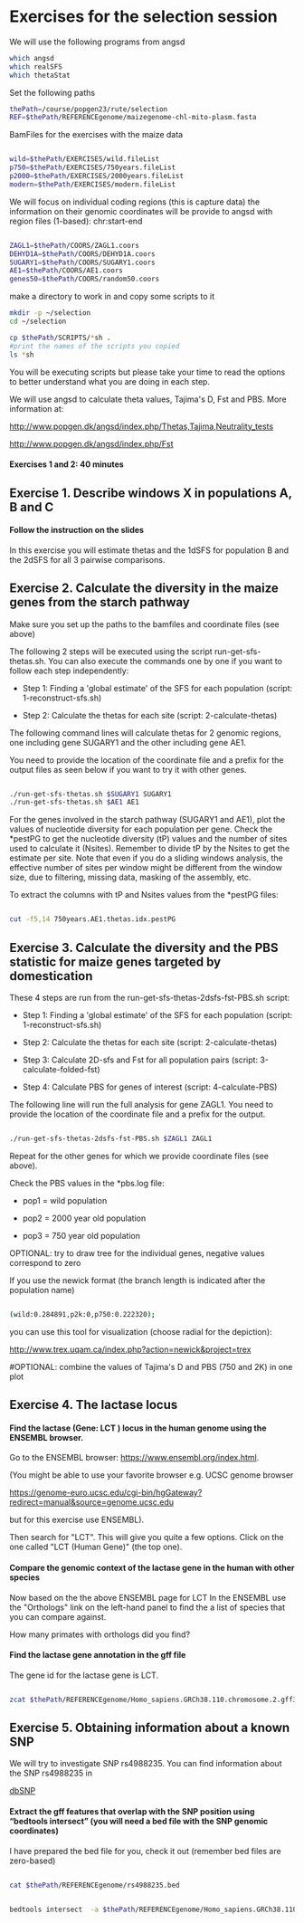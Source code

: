 # Exercises for the selection session

We will use the following programs from angsd

```bash
which angsd
which realSFS
which thetaStat

```


Set the following paths

```bash
thePath=/course/popgen23/rute/selection
REF=$thePath/REFERENCEgenome/maizegenome-chl-mito-plasm.fasta
```

BamFiles for the exercises with the maize data

```bash

wild=$thePath/EXERCISES/wild.fileList
p750=$thePath/EXERCISES/750years.fileList
p2000=$thePath/EXERCISES/2000years.fileList
modern=$thePath/EXERCISES/modern.fileList
```

We will focus on individual coding regions (this is capture data)
the information on their genomic coordinates will be provide to angsd 
with region files (1-based): chr:start-end

```bash

ZAGL1=$thePath/COORS/ZAGL1.coors
DEHYD1A=$thePath/COORS/DEHYD1A.coors
SUGARY1=$thePath/COORS/SUGARY1.coors
AE1=$thePath/COORS/AE1.coors
genes50=$thePath/COORS/random50.coors
```


 make a directory to work in and copy some scripts to it
```bash
mkdir -p ~/selection
cd ~/selection

cp $thePath/SCRIPTS/*sh .
#print the names of the scripts you copied
ls *sh
```

You will be executing scripts but please take your time to read the options to better understand what you are doing in each step.

We will use angsd to calculate theta values, Tajima's D, Fst and PBS. More information at:

http://www.popgen.dk/angsd/index.php/Thetas,Tajima,Neutrality_tests

http://www.popgen.dk/angsd/index.php/Fst

#### Exercises 1 and 2: 40 minutes

## Exercise 1. Describe windows X in populations A, B and C

#### Follow the instruction on the slides

In this exercise you will estimate thetas and the 1dSFS for population B and the 2dSFS for all 3 pairwise comparisons.

## Exercise 2.  Calculate the diversity in the maize genes from the starch pathway

Make sure you set up the paths to the bamfiles and coordinate files (see above)

The following 2 steps will be executed using the script run-get-sfs-thetas.sh. You can also execute the commands one by one if you want to follow each step independently:

- Step 1: Finding a 'global estimate' of the SFS for each population (script: 1-reconstruct-sfs.sh)

- Step 2: Calculate the thetas for each site (script: 2-calculate-thetas)

The following command lines will calculate thetas for 2 genomic regions, one including gene SUGARY1 and the other including gene AE1.

You need to provide the location of the coordinate file and a prefix for the output files as seen below if you want to try it with other genes.

```bash

./run-get-sfs-thetas.sh $SUGARY1 SUGARY1
./run-get-sfs-thetas.sh $AE1 AE1
```

For the genes involved in the starch pathway (SUGARY1 and AE1), plot the values of nucleotide diversity for each population per gene.
Check the *pestPG to get the nucleotide diversity (tP) values and the number of sites used to calculate it (Nsites). 
Remember to divide tP by the Nsites to get the estimate per site. 
Note that even if you do a sliding windows analysis, the effective number of sites per window might be different from the window size, due to filtering, missing data, masking of the assembly, etc. 

To extract the columns with tP and Nsites values from the *pestPG files:

```bash

cut -f5,14 750years.AE1.thetas.idx.pestPG
```

## Exercise 3. Calculate the diversity and the PBS statistic for maize genes targeted by domestication  

These 4 steps are run from the run-get-sfs-thetas-2dsfs-fst-PBS.sh script:

- Step 1: Finding a 'global estimate' of the SFS for each population (script: 1-reconstruct-sfs.sh)

- Step 2: Calculate the thetas for each site (script: 2-calculate-thetas)
  
- Step 3: Calculate 2D-sfs and Fst for all population pairs (script: 3-calculate-folded-fst)
  
- Step 4: Calculate PBS for genes of interest (script: 4-calculate-PBS)

The following line will run the full analysis for gene ZAGL1. You need to provide the location of the coordinate file and a prefix for the output.

```bash

./run-get-sfs-thetas-2dsfs-fst-PBS.sh $ZAGL1 ZAGL1
```

Repeat for the other genes for which we provide coordinate files (see above).

Check the PBS values in the *pbs.log file:

- pop1 = wild population 
  
- pop2 = 2000 year old population
  
- pop3 = 750 year old population

OPTIONAL: try to draw tree for the individual genes, negative values correspond to zero

If you use the newick format (the branch length is indicated after the population name)


```bash

(wild:0.284891,p2k:0,p750:0.222320);
```

you can use this tool for visualization (choose radial for the depiction):


http://www.trex.uqam.ca/index.php?action=newick&project=trex


#OPTIONAL: combine the values of Tajima's D and PBS (750 and 2K) in one plot

## Exercise 4. The lactase locus

#### Find the lactase (Gene: LCT ) locus in the human genome using the ENSEMBL browser.  

Go to the ENSEMBL browser: https://www.ensembl.org/index.html. 

(You might be able to use your favorite browser e.g. UCSC genome browser 

https://genome-euro.ucsc.edu/cgi-bin/hgGateway?redirect=manual&source=genome.ucsc.edu 

but for this exercise use ENSEMBL). 

Then search for "LCT". This will give you quite a few options. Click on the one called "LCT (Human Gene)" (the top one).


#### Compare the genomic context of the lactase gene in the human with other species

Now based on the the above ENSEMBL page for LCT In the ENSEMBL use the "Orthologs" link on the left-hand panel to find the a list of species that you can compare against. 

How many primates with orthologs did you find?

#### Find the lactase gene annotation in the gff file

The gene id for the lactase gene is LCT.

```bash

zcat $thePath/REFERENCEgenome/Homo_sapiens.GRCh38.110.chromosome.2.gff3.gz | grep LCT
```


## Exercise 5. Obtaining information about a known SNP

We will try to investigate SNP rs4988235. You can find information about the SNP rs4988235 in

[dbSNP](https://www.ncbi.nlm.nih.gov/snp/rs4988235)


#### Extract the gff features that overlap with the SNP position using “bedtools intersect”  (you will need a bed file with the SNP genomic coordinates)

I have prepared the bed file for you, check it out (remember bed files are zero-based)

```bash

cat $thePath/REFERENCEgenome/rs4988235.bed
```

```bash

bedtools intersect  -a $thePath/REFERENCEgenome/Homo_sapiens.GRCh38.110.chromosome.2.gff3.gz -b $thePath/REFERENCEgenome/rs4988235.bed
```
